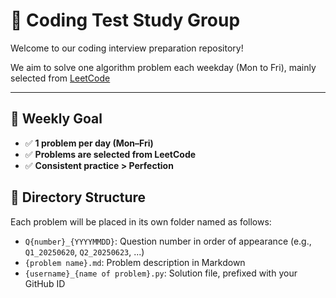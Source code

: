 # 🧠 Coding Test Study Group

Welcome to our coding interview preparation repository!

We aim to solve one algorithm problem each weekday (Mon to Fri), mainly selected from [LeetCode](https://leetcode.com/)

---

## 📅 Weekly Goal

- ✅ **1 problem per day (Mon–Fri)**
- ✅ **Problems are selected from LeetCode**
- ✅ **Consistent practice > Perfection**

## 📂 Directory Structure

Each problem will be placed in its own folder named as follows:
- `Q{number}_{YYYYMMDD}`: Question number in order of appearance (e.g., `Q1_20250620`, `Q2_20250623`, ...)
- `{problem name}.md`: Problem description in Markdown
- `{username}_{name of problem}.py`: Solution file, prefixed with your GitHub ID
